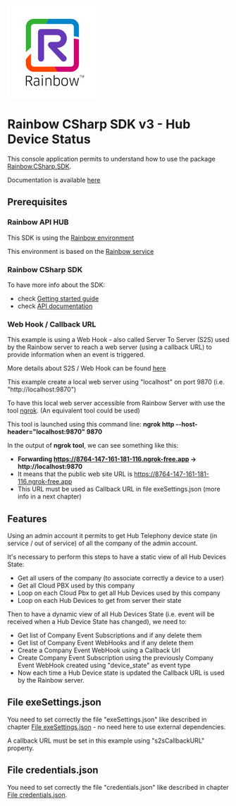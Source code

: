 ![Rainbow](./../../../logo_rainbow.png)

# Rainbow CSharp SDK v3 - Hub Device Status

This console application permits to understand how to use the package [Rainbow.CSharp.SDK](https://www.nuget.org/packages/Rainbow.CSharp.SDK).

Documentation is available [here](https://developers.openrainbow.com/doc/sdk/csharp/core/lts/guides/001_getting_started)

## Prerequisites

### Rainbow API HUB

This SDK is using the [Rainbow environment](https://developers.openrainbow.com/)
 
This environment is based on the [Rainbow service](https://www.openrainbow.com/) 

### Rainbow CSharp SDK

To have more info about the SDK:
- check [Getting started guide](https://developers.openrainbow.com/doc/sdk/csharp/core/lts/guides/001_getting_started)
- check [API documentation](https://developers.openrainbow.com/doc/sdk/csharp/core/lts/api/Rainbow.Application)

### Web Hook / Callback URL

This example is using a Web Hook - also called Server To Server (S2S) used by the Rainbow server to reach a web server (using a callback URL) to provide information when an event is triggered.

More details about S2S / Web Hook can be found [here](https://developers.openrainbow.com/doc/sdk/csharp/core/lts/guides/035_events_mode)

This example create a local web server using "localhost" on port 9870 (i.e. "http://localhost:9870")

To have this local web server accessible from Rainbow Server with use the tool [ngrok](https://ngrok.com/). (An equivalent tool could be used)

This tool is launched using this command line:
**ngrok http --host-header="localhost:9870" 9870**

In the output of **ngrok tool**, we can see something like this:
- **Forwarding https://8764-147-161-181-116.ngrok-free.app -> http://localhost:9870** 
- It means that the public web site URL is https://8764-147-161-181-116.ngrok-free.app
- This URL must be used as Callback URL in file exeSettings.json (more info in a next chapter)

## Features

Using an admin account it permits to get Hub Telephony device state (in service / out of service) of all the company of the admin account.

It's necessary to perform this steps to have a static view of all Hub Devices State:
- Get all users of the company (to associate correctly a device to a user)
- Get all Cloud PBX used by this company
- Loop on each Cloud Pbx to get all Hub Devices used by this company
- Loop on each Hub Devices to get from server their state

Then to have a dynamic view of all Hub Devices State (i.e. event will be received when a Hub Device State has changed), we need to:
- Get list of Company Event Subscriptions and if any delete them
- Get list of Company Event WebHooks and if any delete them
- Create a Company Event WebHook using a Callback Url
- Create Company Event Subscription using the previously Company Event WebHook created using "device_state" as event type
- Now each time a Hub Device state is updated the Callback URL is used by the Rainbow server.


## File exeSettings.json

You need to set correctly the file "exeSettings.json" like described in chapter [File exeSettings.json](./../../ConfigurationFiles.md#exeSettings.json) - no need here to use external dependencies.

A callback URL must be set in this example using "s2sCallbackURL" property.

## File credentials.json

You need to set correctly the file "credentials.json" like described in chapter [File credentials.json](./../../ConfigurationFiles.md#credentials.json).
